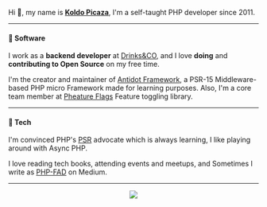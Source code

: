 Hi 👋, my name is **[Koldo Picaza]()**, I'm a self-taught PHP developer since 2011.

---

#### 💾 Software

I work as a **backend developer** at [Drinks&CO](https://github.com/uvinum), and I love **doing** and **contributing to Open Source** on my free time.

I'm the creator and maintainer of [Antidot Framework](https://github.com/antidot-framework), a PSR-15 Middleware-based PHP micro Framework made for learning purposes. Also, I'm a core team member at [Pheature Flags](https://github.com/pheature-flags) Feature toggling library.


---

#### 🔌 Tech

I'm convinced PHP's [PSR](https://www.php-fig.org/) advocate which is always learning, I like playing around with Async PHP.

I love reading tech books, attending events and meetups, and Sometimes I write as [PHP-FAD](https://medium.com/php-fad) on Medium.

---

<div style="text-align:center">
  <a href="https://github.com/anuraghazra/github-readme-stats">
    <img align="center" src="https://github-readme-stats.vercel.app/api?username=kpicaza&show_icons=true" />
  </a>  
</div>
